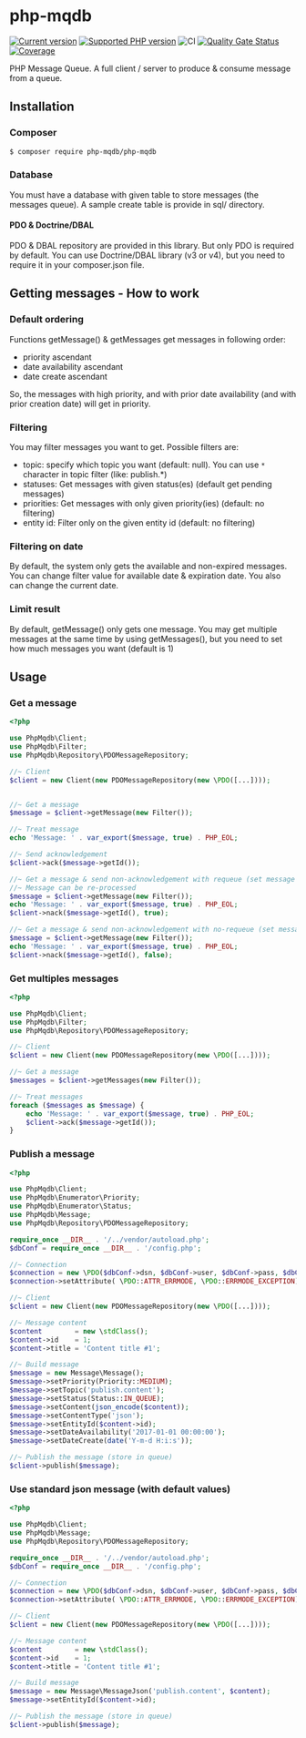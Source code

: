 # php-mqdb

[![Current version](https://img.shields.io/packagist/v/php-mqdb/php-mqdb.svg?logo=composer)](https://packagist.org/packages/php-mqdb/php-mqdb)
[![Supported PHP version](https://img.shields.io/static/v1?logo=php&label=PHP&message=8.1-8.3&color=777bb4)](https://packagist.org/packages/php-mqdb/php-mqdb)
![CI](https://github.com/php-mqdb/php-mqdb/workflows/CI/badge.svg)
[![Quality Gate Status](https://sonarcloud.io/api/project_badges/measure?project=php-mqdb_php-mqdb&metric=alert_status)](https://sonarcloud.io/dashboard?id=php-mqdb_php-mqdb)
[![Coverage](https://sonarcloud.io/api/project_badges/measure?project=php-mqdb_php-mqdb&metric=coverage)](https://sonarcloud.io/dashboard?id=php-mqdb_php-mqdb)

PHP Message Queue. A full client / server to produce &amp; consume message from a queue.

## Installation
### Composer

```bash
$ composer require php-mqdb/php-mqdb
```

### Database
You must have a database with given table to store messages (the messages queue).
A sample create table is provide in sql/ directory.

#### PDO & Doctrine/DBAL
PDO & DBAL repository are provided in this library. But only PDO is required by default.
You can use Doctrine/DBAL library (v3 or v4), but you need to require it in your composer.json file. 

## Getting messages - How to work
### Default ordering
Functions getMessage() & getMessages get messages in following order:
 - priority ascendant
 - date availability ascendant
 - date create ascendant

So, the messages with high priority, and with prior date availability (and with prior creation date)
will get in priority.

### Filtering
You may filter messages you want to get. Possible filters are:
 - topic:  specify which topic you want (default: null). You can use `*` character in topic filter (like: publish.*)
 - statuses: Get messages with given status(es) (default get pending messages)
 - priorities: Get messages with only given priority(ies) (default: no filtering)
 - entity id: Filter only on the given entity id (default: no filtering)

### Filtering on date
By default, the system only gets the available and non-expired messages.
You can change filter value for available date & expiration date. You also can change the current date.

### Limit result
By default, getMessage() only gets one message.
You may get multiple messages at the same time by using getMessages(), but you need to set how much messages you want (default is 1)


## Usage
### Get a message

```php
<?php

use PhpMqdb\Client;
use PhpMqdb\Filter;
use PhpMqdb\Repository\PDOMessageRepository;

//~ Client
$client = new Client(new PDOMessageRepository(new \PDO([...])));


//~ Get a message
$message = $client->getMessage(new Filter());

//~ Treat message
echo 'Message: ' . var_export($message, true) . PHP_EOL;

//~ Send acknowledgement
$client->ack($message->getId());

//~ Get a message & send non-acknowledgement with requeue (set message status to "in queue")
//~ Message can be re-processed
$message = $client->getMessage(new Filter());
echo 'Message: ' . var_export($message, true) . PHP_EOL;
$client->nack($message->getId(), true);

//~ Get a message & send non-acknowledgement with no-requeue (set message status to "non-acknowledgement received")
$message = $client->getMessage(new Filter());
echo 'Message: ' . var_export($message, true) . PHP_EOL;
$client->nack($message->getId(), false);
```


### Get multiples messages

```php
<?php

use PhpMqdb\Client;
use PhpMqdb\Filter;
use PhpMqdb\Repository\PDOMessageRepository;

//~ Client
$client = new Client(new PDOMessageRepository(new \PDO([...])));

//~ Get a message
$messages = $client->getMessages(new Filter());

//~ Treat messages
foreach ($messages as $message) {
    echo 'Message: ' . var_export($message, true) . PHP_EOL;
    $client->ack($message->getId());
}
```


### Publish a message

```php
<?php

use PhpMqdb\Client;
use PhpMqdb\Enumerator\Priority;
use PhpMqdb\Enumerator\Status;
use PhpMqdb\Message;
use PhpMqdb\Repository\PDOMessageRepository;

require_once __DIR__ . '/../vendor/autoload.php';
$dbConf = require_once __DIR__ . '/config.php';

//~ Connection
$connection = new \PDO($dbConf->dsn, $dbConf->user, $dbConf->pass, $dbConf->opts);
$connection->setAttribute( \PDO::ATTR_ERRMODE, \PDO::ERRMODE_EXCEPTION);

//~ Client
$client = new Client(new PDOMessageRepository(new \PDO([...])));

//~ Message content
$content        = new \stdClass();
$content->id    = 1;
$content->title = 'Content title #1';

//~ Build message
$message = new Message\Message();
$message->setPriority(Priority::MEDIUM);
$message->setTopic('publish.content');
$message->setStatus(Status::IN_QUEUE);
$message->setContent(json_encode($content));
$message->setContentType('json');
$message->setEntityId($content->id);
$message->setDateAvailability('2017-01-01 00:00:00');
$message->setDateCreate(date('Y-m-d H:i:s'));

//~ Publish the message (store in queue)
$client->publish($message);
```

### Use standard json message (with default values)

```php
<?php

use PhpMqdb\Client;
use PhpMqdb\Message;
use PhpMqdb\Repository\PDOMessageRepository;

require_once __DIR__ . '/../vendor/autoload.php';
$dbConf = require_once __DIR__ . '/config.php';

//~ Connection
$connection = new \PDO($dbConf->dsn, $dbConf->user, $dbConf->pass, $dbConf->opts);
$connection->setAttribute( \PDO::ATTR_ERRMODE, \PDO::ERRMODE_EXCEPTION);

//~ Client
$client = new Client(new PDOMessageRepository(new \PDO([...])));

//~ Message content
$content        = new \stdClass();
$content->id    = 1;
$content->title = 'Content title #1';

//~ Build message
$message = new Message\MessageJson('publish.content', $content);
$message->setEntityId($content->id);

//~ Publish the message (store in queue)
$client->publish($message);
```
